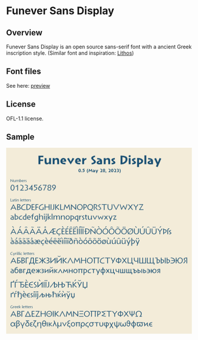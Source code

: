 # Funever Sans Display
## Overview
Funever Sans Display is an open source sans-serif font with a ancient Greek inscription style. (Similar font and inspiration: [Lithos](https://fonts.adobe.com/fonts/lithos))

## Font files
See here: [preview](https://github.com/AlloyDome/Funever-Sans/tree/main/preview)

## License
OFL-1.1 license.

## Sample
![Sample](https://raw.githubusercontent.com/AlloyDome/Funever-Sans/main/doc/preview2.png)
